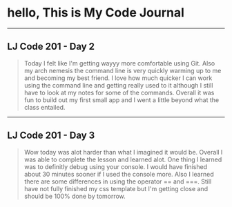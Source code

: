 # hello, This is My Code Journal

----
##  LJ Code 201 - Day 2


> Today I felt like I'm getting wayyy more comfortable using Git. Also my arch nemesis the command line is very quickly warming up to me and becoming my best friend. I love how much quicker I can work using the command line and getting really used to it although I still have to look at my notes for some of the commands. Overall it was fun to build out my first small app and I went a little beyond what the class entailed. 

----
##  LJ Code 201 - Day 3


> Wow today was alot harder than what I imagined it would be. Overall I was able to complete the lesson and learned alot. One thing I learned was to definitly debug using your console. I would have finished about 30 minutes sooner if I used the console more. Also I learned there are some differences in using the operator == and ===. Still have not fully finished my css template but I'm getting close and should be 100% done by tomorrow. 